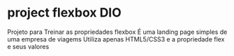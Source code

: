 # project flexbox DIO

Projeto para Treinar as propriedades flexbox
É uma landing page simples de uma empresa de viagems
Utiliza apenas HTML5/CSS3 e a propriedade flex e seus valores

